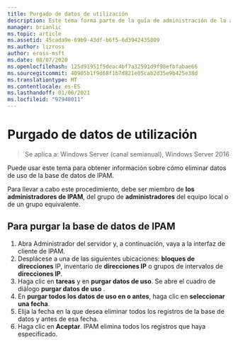 ```yaml
---
title: Purgado de datos de utilización
description: Este tema forma parte de la guía de administración de la administración de direcciones IP (IPAM) en Windows Server 2016.
manager: brianlic
ms.topic: article
ms.assetid: 45cada9e-69b9-43df-b6f5-6d3942435809
ms.author: lizross
author: eross-msft
ms.date: 08/07/2020
ms.openlocfilehash: 125d91951f5deac4bf7a32591d9f98efbfabae66
ms.sourcegitcommit: 40905b1f9d68f1b7d821e05cab2d35e9b425e38d
ms.translationtype: MT
ms.contentlocale: es-ES
ms.lasthandoff: 01/06/2021
ms.locfileid: "97948011"
---
```

# <a name="purge-utilization-data"></a>Purgado de datos de utilización

>Se aplica a: Windows Server (canal semianual), Windows Server 2016

Puede usar este tema para obtener información sobre cómo eliminar datos de uso de la base de datos de IPAM.

Para llevar a cabo este procedimiento, debe ser miembro de **los administradores de IPAM**, del grupo de **administradores** del equipo local o de un grupo equivalente.

## <a name="to-purge-the-ipam-database"></a>Para purgar la base de datos de IPAM
1. Abra Administrador del servidor y, a continuación, vaya a la interfaz de cliente de IPAM.
2. Desplácese a una de las siguientes ubicaciones: **bloques de direcciones** IP, inventario de **direcciones IP** o grupos de intervalos de **direcciones IP**.
3. Haga clic en **tareas** y en **purgar datos de uso**. Se abre el cuadro de diálogo **purgar datos de uso** .
4. En **purgar todos los datos de uso en o antes**, haga clic en **seleccionar una fecha**.
5. Elija la fecha en la que desea eliminar todos los registros de la base de datos y antes de esa fecha.
6. Haga clic en **Aceptar**. IPAM elimina todos los registros que haya especificado.
